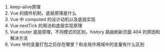 1. keep-alive原理
2. Vue 的插件机制，底层原理是什么
3. Vue 中 computed 的设计动机以及底层实现
4. Vue nextTick 的用法和底层实现原理
5. Vue router 底层原理，不同模式的区别，history 路由刷新页面 404 的原因和解决方法
6. Vuex 中的变量打包之后存在哪里？和全局作用域中的变量有什么区别